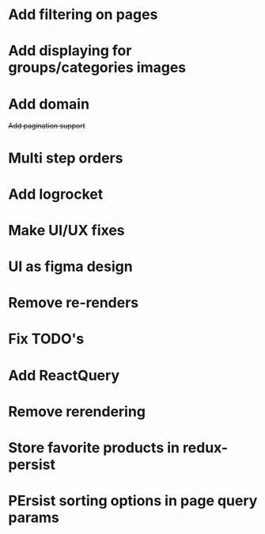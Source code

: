 # Add filtering on pages
# Add displaying for groups/categories images
# Add domain
~~Add pagination support~~
# Multi step orders
# Add logrocket
# Make UI/UX fixes
# UI as figma design
# Remove re-renders
# Fix TODO's
# Add ReactQuery
# Remove rerendering
# Store favorite products in redux-persist
# PErsist sorting options in page query params 